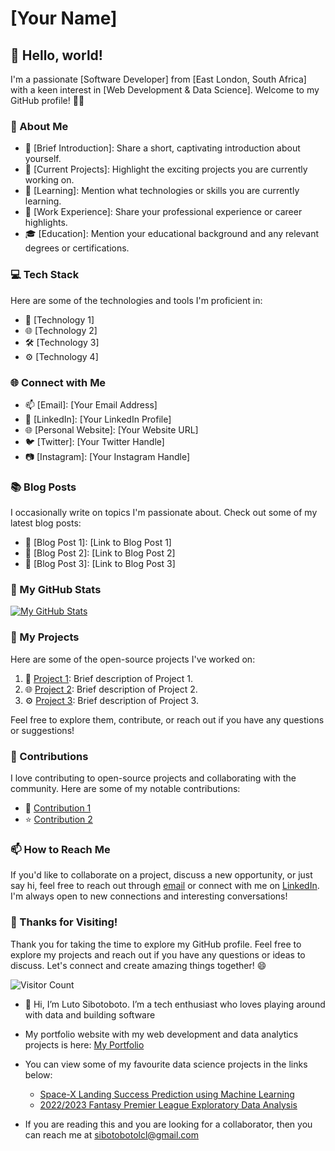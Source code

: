 # [Your Name]

## 👋 Hello, world!

I'm a passionate [Software Developer] from [East London, South Africa] with a keen interest in [Web Development & Data Science]. Welcome to my GitHub profile! 👨‍💻

### 🚀 About Me

- 🌟 [Brief Introduction]: Share a short, captivating introduction about yourself.
- 🔭 [Current Projects]: Highlight the exciting projects you are currently working on.
- 🌱 [Learning]: Mention what technologies or skills you are currently learning.
- 💼 [Work Experience]: Share your professional experience or career highlights.
- 🎓 [Education]: Mention your educational background and any relevant degrees or certifications.

### 💻 Tech Stack

Here are some of the technologies and tools I'm proficient in:

- 🚀 [Technology 1]
- 🌐 [Technology 2]
- 🛠️ [Technology 3]
- ⚙️ [Technology 4]

### 🌐 Connect with Me

- 📫 [Email]: [Your Email Address]
- 💼 [LinkedIn]: [Your LinkedIn Profile]
- 🌐 [Personal Website]: [Your Website URL]
- 🐦 [Twitter]: [Your Twitter Handle]
- 📷 [Instagram]: [Your Instagram Handle]

### 📚 Blog Posts

I occasionally write on topics I'm passionate about. Check out some of my latest blog posts:

- 📝 [Blog Post 1]: [Link to Blog Post 1]
- 📝 [Blog Post 2]: [Link to Blog Post 2]
- 📝 [Blog Post 3]: [Link to Blog Post 3]

### 🌟 My GitHub Stats

[![My GitHub Stats](https://github-readme-stats.vercel.app/api?username=YourUsername&show_icons=true&count_private=true)](https://github.com/YourUsername)

### 📂 My Projects

Here are some of the open-source projects I've worked on:

1. 🚀 [Project 1](https://github.com/YourUsername/Project1): Brief description of Project 1.
2. 🌐 [Project 2](https://github.com/YourUsername/Project2): Brief description of Project 2.
3. ⚙️ [Project 3](https://github.com/YourUsername/Project3): Brief description of Project 3.

Feel free to explore them, contribute, or reach out if you have any questions or suggestions!

### 🤝 Contributions

I love contributing to open-source projects and collaborating with the community. Here are some of my notable contributions:

- 🌟 [Contribution 1](https://github.com/OpenSourceOrg/Project1)
- ⭐ [Contribution 2](https://github.com/OpenSourceOrg/Project2)

### 📫 How to Reach Me

If you'd like to collaborate on a project, discuss a new opportunity, or just say hi, feel free to reach out through [email](mailto:youremail@example.com) or connect with me on [LinkedIn](https://www.linkedin.com/in/yourprofile/). I'm always open to new connections and interesting conversations!

### 🙏 Thanks for Visiting!

Thank you for taking the time to explore my GitHub profile. Feel free to explore my projects and reach out if you have any questions or ideas to discuss. Let's connect and create amazing things together! 😄

![Visitor Count](https://profile-counter.glitch.me/YourUsername/count.svg)


- 👋 Hi, I’m Luto Sibotoboto. I’m a tech enthusiast who loves playing around with data and building software

- My portfolio website with my web development and data analytics projects is here: [My Portfolio](https://lutosibotoboto.netlify.app)

- You can view some of my favourite data science projects in the links below:

  - [Space-X Landing Success Prediction using Machine Learning](https://github.com/withouttheh/spaceX-landing-success-prediction)
  - [2022/2023 Fantasy Premier League Exploratory Data Analysis](https://github.com/withouttheh/fantasy-premier-league-analysis-22-23)

- If you are reading this and you are looking for a collaborator, then you can reach me at <sibotobotolcl@gmail.com>
<!---
withouttheh/withouttheh is a ✨ special ✨ repository because its `README.md` (this file) appears on your GitHub profile.
You can click the Preview link to take a look at your changes.
--->
